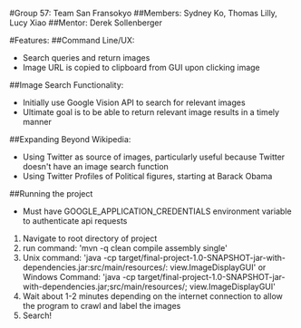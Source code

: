 #Group 57: Team San Fransokyo
##Members:
Sydney Ko, Thomas Lilly, Lucy Xiao
##Mentor:
Derek Sollenberger

#Features:
##Command Line/UX:
- Search queries and return images
- Image URL is copied to clipboard from GUI upon clicking image

##Image Search Functionality:
- Initially use Google Vision API to search for relevant images
- Ultimate goal is to be able to return relevant image results in a timely manner

##Expanding Beyond Wikipedia:
- Using Twitter as source of images, particularly useful because Twitter doesn't have an image search function
- Using Twitter Profiles of Political figures, starting at Barack Obama


##Running the project
- Must have GOOGLE_APPLICATION_CREDENTIALS environment variable to authenticate api requests

1. Navigate to root directory of project
2. run command: 'mvn -q clean compile assembly single'
3. Unix command: 'java -cp target/final-project-1.0-SNAPSHOT-jar-with-dependencies.jar:src/main/resources/: view.ImageDisplayGUI' or Windows Command: 'java -cp target/final-project-1.0-SNAPSHOT-jar-with-dependencies.jar;src/main/resources/; view.ImageDisplayGUI'
4. Wait about 1-2 minutes depending on the internet connection to allow the program to crawl and label the images
5. Search!